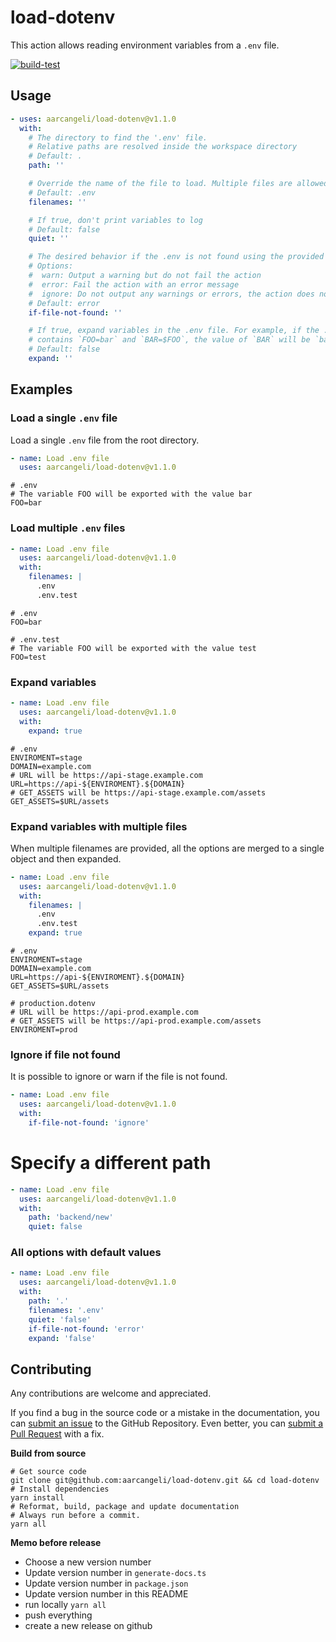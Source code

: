 # load-dotenv

This action allows reading environment variables from a `.env` file.

[![build-test](https://github.com/aarcangeli/load-dotenv/actions/workflows/test.yml/badge.svg?branch=main&event=push)](https://github.com/aarcangeli/load-dotenv/actions/workflows/test.yml?query=branch%3Amain)

## Usage

<!-- start usage -->
```yaml
- uses: aarcangeli/load-dotenv@v1.1.0
  with:
    # The directory to find the '.env' file.
    # Relative paths are resolved inside the workspace directory
    # Default: .
    path: ''

    # Override the name of the file to load. Multiple files are allowed.
    # Default: .env
    filenames: ''

    # If true, don't print variables to log
    # Default: false
    quiet: ''

    # The desired behavior if the .env is not found using the provided path. Available
    # Options:
    #  warn: Output a warning but do not fail the action
    #  error: Fail the action with an error message
    #  ignore: Do not output any warnings or errors, the action does not fail
    # Default: error
    if-file-not-found: ''

    # If true, expand variables in the .env file. For example, if the .env file
    # contains `FOO=bar` and `BAR=$FOO`, the value of `BAR` will be `bar`.
    # Default: false
    expand: ''
```
<!-- end usage -->

## Examples

### Load a single `.env` file

Load a single `.env` file from the root directory.

```yaml
- name: Load .env file
  uses: aarcangeli/load-dotenv@v1.1.0
```

```.dotenv
# .env
# The variable FOO will be exported with the value bar
FOO=bar
```

### Load multiple `.env` files

```yaml
- name: Load .env file
  uses: aarcangeli/load-dotenv@v1.1.0
  with:
    filenames: |
      .env
      .env.test
```

```.dotenv
# .env
FOO=bar
```

```dotenv
# .env.test
# The variable FOO will be exported with the value test
FOO=test
```

### Expand variables

```yaml
- name: Load .env file
  uses: aarcangeli/load-dotenv@v1.1.0
  with:
    expand: true
```

```.dotenv
# .env
ENVIROMENT=stage
DOMAIN=example.com
# URL will be https://api-stage.example.com
URL=https://api-${ENVIROMENT}.${DOMAIN}
# GET_ASSETS will be https://api-stage.example.com/assets
GET_ASSETS=$URL/assets
```

### Expand variables with multiple files

When multiple filenames are provided, all the options are merged to a single object and then expanded.

```yaml
- name: Load .env file
  uses: aarcangeli/load-dotenv@v1.1.0
  with:
    filenames: |
      .env
      .env.test
    expand: true
```

```.dotenv
# .env
ENVIROMENT=stage
DOMAIN=example.com
URL=https://api-${ENVIROMENT}.${DOMAIN}
GET_ASSETS=$URL/assets
```

```dotenv
# production.dotenv
# URL will be https://api-prod.example.com
# GET_ASSETS will be https://api-prod.example.com/assets
ENVIROMENT=prod
```

### Ignore if file not found

It is possible to ignore or warn if the file is not found.

```yaml
- name: Load .env file
  uses: aarcangeli/load-dotenv@v1.1.0
  with:
    if-file-not-found: 'ignore'
```

# Specify a different path

```yaml
- name: Load .env file
  uses: aarcangeli/load-dotenv@v1.1.0
  with:
    path: 'backend/new'
    quiet: false
```

### All options with default values

```yaml
- name: Load .env file
  uses: aarcangeli/load-dotenv@v1.1.0
  with:
    path: '.'
    filenames: '.env'
    quiet: 'false'
    if-file-not-found: 'error'
    expand: 'false'
```

## Contributing

Any contributions are welcome and appreciated.

If you find a bug in the source code or a mistake in the documentation, you can [submit an issue](https://github.com/aarcangeli/load-dotenv/issues/new) to the GitHub Repository.
Even better, you can [submit a Pull Request](https://github.com/aarcangeli/load-dotenv/pulls) with a fix.

**Build from source**

```shell
# Get source code
git clone git@github.com:aarcangeli/load-dotenv.git && cd load-dotenv
# Install dependencies
yarn install
# Reformat, build, package and update documentation
# Always run before a commit.
yarn all
```

**Memo before release**

- Choose a new version number
- Update version number in `generate-docs.ts`
- Update version number in `package.json`
- Update version number in this README
- run locally `yarn all`
- push everything
- create a new release on github
